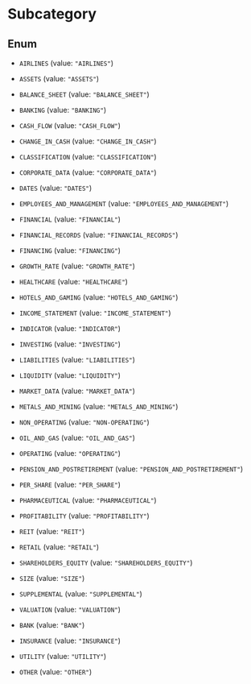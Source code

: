 

# Subcategory

## Enum


* `AIRLINES` (value: `"AIRLINES"`)

* `ASSETS` (value: `"ASSETS"`)

* `BALANCE_SHEET` (value: `"BALANCE_SHEET"`)

* `BANKING` (value: `"BANKING"`)

* `CASH_FLOW` (value: `"CASH_FLOW"`)

* `CHANGE_IN_CASH` (value: `"CHANGE_IN_CASH"`)

* `CLASSIFICATION` (value: `"CLASSIFICATION"`)

* `CORPORATE_DATA` (value: `"CORPORATE_DATA"`)

* `DATES` (value: `"DATES"`)

* `EMPLOYEES_AND_MANAGEMENT` (value: `"EMPLOYEES_AND_MANAGEMENT"`)

* `FINANCIAL` (value: `"FINANCIAL"`)

* `FINANCIAL_RECORDS` (value: `"FINANCIAL_RECORDS"`)

* `FINANCING` (value: `"FINANCING"`)

* `GROWTH_RATE` (value: `"GROWTH_RATE"`)

* `HEALTHCARE` (value: `"HEALTHCARE"`)

* `HOTELS_AND_GAMING` (value: `"HOTELS_AND_GAMING"`)

* `INCOME_STATEMENT` (value: `"INCOME_STATEMENT"`)

* `INDICATOR` (value: `"INDICATOR"`)

* `INVESTING` (value: `"INVESTING"`)

* `LIABILITIES` (value: `"LIABILITIES"`)

* `LIQUIDITY` (value: `"LIQUIDITY"`)

* `MARKET_DATA` (value: `"MARKET_DATA"`)

* `METALS_AND_MINING` (value: `"METALS_AND_MINING"`)

* `NON_OPERATING` (value: `"NON-OPERATING"`)

* `OIL_AND_GAS` (value: `"OIL_AND_GAS"`)

* `OPERATING` (value: `"OPERATING"`)

* `PENSION_AND_POSTRETIREMENT` (value: `"PENSION_AND_POSTRETIREMENT"`)

* `PER_SHARE` (value: `"PER_SHARE"`)

* `PHARMACEUTICAL` (value: `"PHARMACEUTICAL"`)

* `PROFITABILITY` (value: `"PROFITABILITY"`)

* `REIT` (value: `"REIT"`)

* `RETAIL` (value: `"RETAIL"`)

* `SHAREHOLDERS_EQUITY` (value: `"SHAREHOLDERS_EQUITY"`)

* `SIZE` (value: `"SIZE"`)

* `SUPPLEMENTAL` (value: `"SUPPLEMENTAL"`)

* `VALUATION` (value: `"VALUATION"`)

* `BANK` (value: `"BANK"`)

* `INSURANCE` (value: `"INSURANCE"`)

* `UTILITY` (value: `"UTILITY"`)

* `OTHER` (value: `"OTHER"`)




